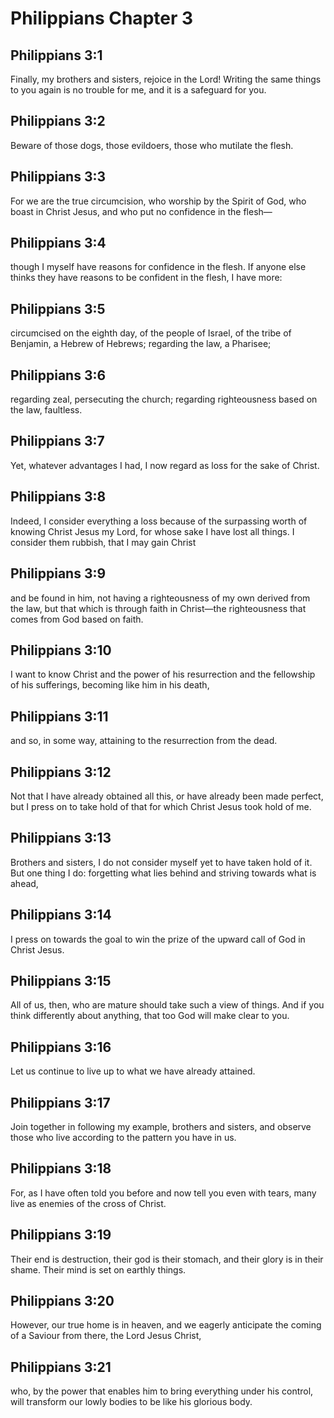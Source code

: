 # Philippians Chapter 3

## Philippians 3:1
Finally, my brothers and sisters, rejoice in the Lord! Writing the same things to you again is no trouble for me, and it is a safeguard for you.

## Philippians 3:2
Beware of those dogs, those evildoers, those who mutilate the flesh.

## Philippians 3:3
For we are the true circumcision, who worship by the Spirit of God, who boast in Christ Jesus, and who put no confidence in the flesh—

## Philippians 3:4
though I myself have reasons for confidence in the flesh. If anyone else thinks they have reasons to be confident in the flesh, I have more:

## Philippians 3:5
circumcised on the eighth day, of the people of Israel, of the tribe of Benjamin, a Hebrew of Hebrews; regarding the law, a Pharisee;

## Philippians 3:6
regarding zeal, persecuting the church; regarding righteousness based on the law, faultless.

## Philippians 3:7
Yet, whatever advantages I had, I now regard as loss for the sake of Christ.

## Philippians 3:8
Indeed, I consider everything a loss because of the surpassing worth of knowing Christ Jesus my Lord, for whose sake I have lost all things. I consider them rubbish, that I may gain Christ

## Philippians 3:9
and be found in him, not having a righteousness of my own derived from the law, but that which is through faith in Christ—the righteousness that comes from God based on faith.

## Philippians 3:10
I want to know Christ and the power of his resurrection and the fellowship of his sufferings, becoming like him in his death,

## Philippians 3:11
and so, in some way, attaining to the resurrection from the dead.

## Philippians 3:12
Not that I have already obtained all this, or have already been made perfect, but I press on to take hold of that for which Christ Jesus took hold of me.

## Philippians 3:13
Brothers and sisters, I do not consider myself yet to have taken hold of it. But one thing I do: forgetting what lies behind and striving towards what is ahead,

## Philippians 3:14
I press on towards the goal to win the prize of the upward call of God in Christ Jesus.

## Philippians 3:15
All of us, then, who are mature should take such a view of things. And if you think differently about anything, that too God will make clear to you.

## Philippians 3:16
Let us continue to live up to what we have already attained.

## Philippians 3:17
Join together in following my example, brothers and sisters, and observe those who live according to the pattern you have in us.

## Philippians 3:18
For, as I have often told you before and now tell you even with tears, many live as enemies of the cross of Christ.

## Philippians 3:19
Their end is destruction, their god is their stomach, and their glory is in their shame. Their mind is set on earthly things.

## Philippians 3:20
However, our true home is in heaven, and we eagerly anticipate the coming of a Saviour from there, the Lord Jesus Christ,

## Philippians 3:21
who, by the power that enables him to bring everything under his control, will transform our lowly bodies to be like his glorious body.
